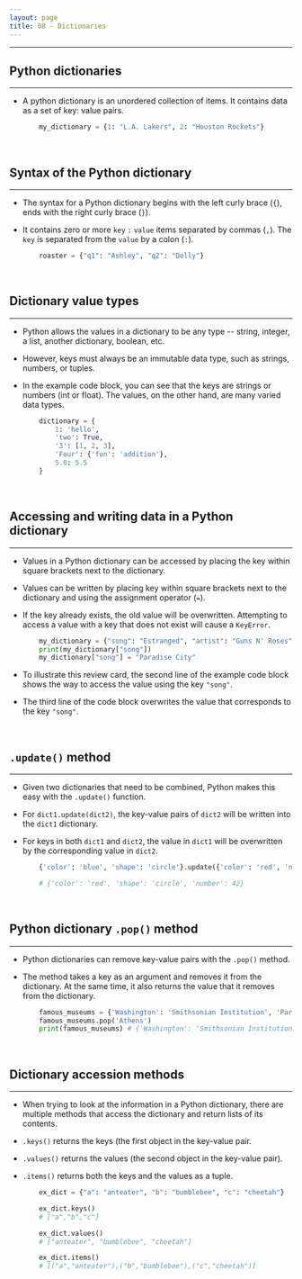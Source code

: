 ```yaml
---
layout: page
title: 08 - Dictionaries
---
```

***

## Python dictionaries
***

- A python dictionary is an unordered collection of items. It contains data as a set of key: value pairs.

    ```python
        my_dictionary = {1: "L.A. Lakers", 2: "Houston Rockets"}
    ```

&nbsp;
## Syntax of the Python dictionary
***

- The syntax for a Python dictionary begins with the left curly brace (`{`), ends with the right curly brace (`}`).

- It contains zero or more `key` `:` `value` items separated by commas (`,`). The `key` is separated from the `value` by a colon (`:`).

    ```python
        roaster = {"q1": "Ashley", "q2": "Dolly"}
    ```

&nbsp;
## Dictionary value types
***

- Python allows the values in a dictionary to be any type -- string, integer, a list, another dictionary, boolean, etc.

- However, keys must always be an immutable data type, such as strings, numbers, or tuples.

- In the example code block, you can see that the keys are strings or numbers (int or float). The values, on the other hand, are many varied data types.

    ```python
        dictionary = {
            1: 'hello',
            'two': True,
            '3': [1, 2, 3],
            'Four': {'fun': 'addition'},
            5.0: 5.5
        }
    ```

&nbsp;
## Accessing and writing data in a Python dictionary
***

- Values in a Python dictionary can be accessed by placing the key within square brackets next to the dictionary.

- Values can be written by placing key within square brackets next to the dictionary and using the assignment operator (`=`).

- If the key already exists, the old value will be overwritten. Attempting to access a value with a key that does not exist will cause a `KeyError`.

    ```python
        my_dictionary = {"song": "Estranged", "artist": "Guns N' Roses"}
        print(my_dictionary["song"])
        my_dictionary["song"] = "Paradise City"
    ```

- To illustrate this review card, the second line of the example code block shows the way to access the value using the key `"song"`.

- The third line of the code block overwrites the value that corresponds to the key `"song"`.

&nbsp;
## `.update()` method
***

- Given two dictionaries that need to be combined, Python makes this easy with the `.update()` function.

- For `dict1.update(dict2)`, the key-value pairs of `dict2` will be written into the `dict1` dictionary.

- For keys in both `dict1` and `dict2`, the value in `dict1` will be overwritten by the corresponding value in `dict2`.

    ```python
        {'color': 'blue', 'shape': 'circle'}.update({'color': 'red', 'number': 42})

        # {'color': 'red', 'shape': 'circle', 'number': 42}
    ```

&nbsp;
## Python dictionary `.pop()` method
***

- Python dictionaries can remove key-value pairs with the `.pop()` method.

- The method takes a key as an argument and removes it from the dictionary. At the same time, it also returns the value that it removes from the dictionary.

    ```python
        famous_museums = {'Washington': 'Smithsonian Institution', 'Paris': 'Le Louvre', 'Athens': 'The Acropolis Museum'}
        famous_museums.pop('Athens')
        print(famous_museums) # {'Washington': 'Smithsonian Institution', 'Paris': 'Le Louvre'}
    ```

&nbsp;
## Dictionary accession methods
***

- When trying to look at the information in a Python dictionary, there are multiple methods that access the dictionary and return lists of its contents.

- `.keys()` returns the keys (the first object in the key-value pair.

- `.values()` returns the values (the second object in the key-value pair).

- `.items()` returns both the keys and the values as a tuple.

    ```python
        ex_dict = {"a": "anteater", "b": "bumblebee", "c": "cheetah"}

        ex_dict.keys()
        # ["a","b","c"]

        ex_dict.values()
        # ["anteater", "bumblebee", "cheetah"]

        ex_dict.items()
        # [("a","anteater"),("b","bumblebee"),("c","cheetah")]
    ```
